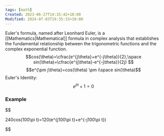 ```yaml
---
tags: [math]
Created: 2023-06-27T14:15:42+10:00
Modified: 2024-07-03T19:35:33+10:00
---
```

Euler's formula, named after Leonhard Euler, is a [[Mathematics|Mathematical]] formula in complex analysis that establishes the fundamental relationship between the trigonometric functions and the complex exponential function.
$$cos(\theta)=\cfrac{e^{j\theta}+e^{-j\theta}}{2},\space sin(\theta)=\cfrac{e^{j\theta}-e^{-j\theta}}{2j}
$$$$e^{\pm j\theta}=cos(\theta) \pm i\space sin(\theta)$$
Euler's Identity: 
$$e^{j\pi}+1=0$$
### Example
$$

240cos(100\pi t)=120(e^{j100\pi t}+e^{-j100\pi t}) 


$$


